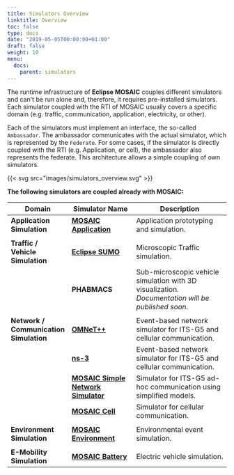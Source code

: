 ```yaml
---
title: Simulators Overview
linktitle: Overview
toc: false
type: docs
date: "2019-05-05T00:00:00+01:00"
draft: false
weight: 10
menu:
  docs:
    parent: simulators
---
```


The runtime infrastructure of **Eclipse MOSAIC** couples different simulators and can't be run alone 
and, therefore, it requires pre-installed simulators. Each simulator coupled with the RTI of MOSAIC usually covers a specific 
domain (e.g. traffic, communication, application, electricity, or other). 

Each of the simulators must implement an interface, the so-called `Ambassador`. 
The ambassador communicates with the actual simulator, which is represented by the `Federate`. 
For some cases, if the simulator is directly coupled with the RTI (e.g. Application, or cell), the ambassador also 
represents the federate. This architecture allows a simple coupling of own simulators.

{{< svg src="images/simulators_overview.svg" >}}

**The following simulators are coupled already with MOSAIC:**

<style>
table th:first-of-type {
    width: 26%;
}
</style>

| Domain | Simulator Name | Description |  
|-|-|-|
| **Application Simulation** | **[MOSAIC Application](application_simulator)** | Application prototyping and simulation. |
||
| **Traffic / Vehicle Simulation** | **[Eclipse SUMO](traffic_simulator_sumo)** | Microscopic Traffic simulation. |
|                                  | **PHABMACS**     | Sub-microscopic vehicle simulation with 3D visualization. <br> _Documentation will be published soon._ |
||
| **Network / Communication Simulation** | **[OMNeT++](network_simulator_omnetpp)** | Event-based network simulator for ITS-G5 and cellular communication. |
|                                        | **[ns-3](network_simulator_ns3)** |  Event-based network simulator for ITS-G5 and cellular communication. |
|                                        | **[MOSAIC Simple Network Simulator](network_simulator_sns)** | Simulator for ITS-G5 ad-hoc communication using simplified models. |
|                                        | **[MOSAIC Cell](network_simulator_cell)** |  Simulator for cellular communication. |
||
| **Environment Simulation** | **[MOSAIC Environment](environment_simulator)** | Environmental event simulation. |
||
| **E-Mobility Simulation** | **[MOSAIC Battery](battery_simulator)** | Electric vehicle simulation. |
